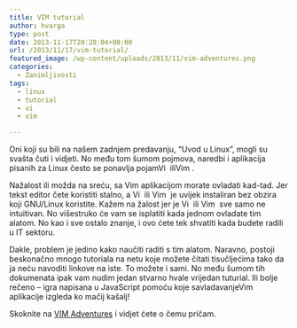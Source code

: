 ```yaml
---
title: VIM tutorial
author: hvarga
type: post
date: 2013-11-17T20:28:04+00:00
url: /2013/11/17/vim-tutorial/
featured_image: /wp-content/uploads/2013/11/vim-adventures.png
categories:
  - Zanimljivosti
tags:
  - linux
  - tutorial
  - vi
  - vim

---
```

Oni koji su bili na našem zadnjem predavanju, &#8220;Uvod u Linux&#8221;, mogli su svašta čuti i vidjeti. No među tom šumom pojmova, naredbi i aplikacija pisanih za Linux često se ponavlja pojam<span class="lang:default highlight:0 decode:true crayon-inline">Vi</span>  ili<span class="lang:default highlight:0 decode:true  crayon-inline ">Vim</span> .

Nažalost ili možda na sreću, sa Vim aplikacijom morate ovladati kad-tad. Jer tekst editor čete koristiti stalno, a <span class="lang:default highlight:0 decode:true  crayon-inline ">Vi</span>  ili <span class="lang:default highlight:0 decode:true  crayon-inline ">Vim</span>  je uvijek instaliran bez obzira koji GNU/Linux koristite. Kažem na žalost jer je <span class="lang:default highlight:0 decode:true  crayon-inline ">Vi</span>  ili <span class="lang:default highlight:0 decode:true  crayon-inline ">Vim</span>  sve samo ne intuitivan. No višestruko će vam se isplatiti kada jednom ovladate tim alatom. No kao i sve ostalo znanje, i ovo ćete tek shvatiti kada budete radili u IT sektoru.<!--more-->

Dakle, problem je jedino kako naučiti raditi s tim alatom. Naravno, postoji beskonačno mnogo tutoriala na netu koje možete čitati tisučljećima tako da ja neću navoditi linkove na iste. To možete i sami. No među šumom tih dokumenata ipak vam nudim jedan stvarno hvale vrijedan tuturial. Ili bolje rečeno &#8211; igra napisana u JavaScript pomoću koje savladavanje<span class="lang:default highlight:0 decode:true  crayon-inline ">Vim</span>  aplikacije izgleda ko mačij kašalj!

Skoknite na <a title="VIM Adventures" href="http://vim-adventures.com/" target="_blank">VIM Adventures</a> i vidjet ćete o čemu pričam.